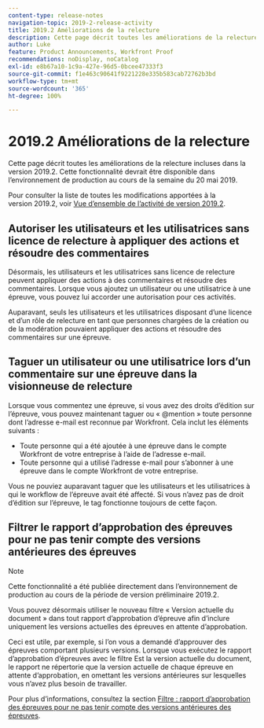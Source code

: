 ```yaml
---
content-type: release-notes
navigation-topic: 2019-2-release-activity
title: 2019.2 Améliorations de la relecture
description: Cette page décrit toutes les améliorations de la relecture incluses dans la version 2019.2. Cette fonctionnalité devrait être disponible dans l’environnement de production au cours de la semaine du 20 mai 2019.
author: Luke
feature: Product Announcements, Workfront Proof
recommendations: noDisplay, noCatalog
exl-id: e8b67a10-1c9a-427e-96d5-0bcee47333f3
source-git-commit: f1e463c90641f9221228e335b583cab72762b3bd
workflow-type: tm+mt
source-wordcount: '365'
ht-degree: 100%

---
```


# 2019.2 Améliorations de la relecture

Cette page décrit toutes les améliorations de la relecture incluses dans la version 2019.2. Cette fonctionnalité devrait être disponible dans l’environnement de production au cours de la semaine du 20 mai 2019.

Pour consulter la liste de toutes les modifications apportées à la version 2019.2, voir [Vue d’ensemble de l’activité de version 2019.2](../../../../product-announcements/product-releases/quarterly-release-archive/2019.2-release-activity/2019-2-release-activity-overview.md).

## Autoriser les utilisateurs et les utilisatrices sans licence de relecture à appliquer des actions et résoudre des commentaires

Désormais, les utilisateurs et les utilisatrices sans licence de relecture peuvent appliquer des actions à des commentaires et résoudre des commentaires. Lorsque vous ajoutez un utilisateur ou une utilisatrice à une épreuve, vous pouvez lui accorder une autorisation pour ces activités.

Auparavant, seuls les utilisateurs et les utilisatrices disposant d’une licence et d’un rôle de relecture en tant que personnes chargées de la création ou de la modération pouvaient appliquer des actions et résoudre des commentaires sur une épreuve.

## Taguer un utilisateur ou une utilisatrice lors d’un commentaire sur une épreuve dans la visionneuse de relecture

Lorsque vous commentez une épreuve, si vous avez des droits d’édition sur l’épreuve, vous pouvez maintenant taguer ou « @mention » toute personne dont l’adresse e-mail est reconnue par Workfront. Cela inclut les éléments suivants :

* Toute personne qui a été ajoutée à une épreuve dans le compte Workfront de votre entreprise à l’aide de l’adresse e-mail.
* Toute personne qui a utilisé l’adresse e-mail pour s’abonner à une épreuve dans le compte Workfront de votre entreprise.

Vous ne pouviez auparavant taguer que les utilisateurs et les utilisatrices à qui le workflow de l’épreuve avait été affecté. Si vous n’avez pas de droit d’édition sur l’épreuve, le tag fonctionne toujours de cette façon.

## Filtrer le rapport d’approbation des épreuves pour ne pas tenir compte des versions antérieures des épreuves

>[!NOTE]
>
>Cette fonctionnalité a été publiée directement dans l’environnement de production au cours de la période de version préliminaire 2019.2.

Vous pouvez désormais utiliser le nouveau filtre « Version actuelle du document » dans tout rapport d’approbation d’épreuve afin d’inclure uniquement les versions actuelles des épreuves en attente d’approbation.

Ceci est utile, par exemple, si l’on vous a demandé d’approuver des épreuves comportant plusieurs versions. Lorsque vous exécutez le rapport d’approbation d’épreuves avec le filtre Est la version actuelle du document, le rapport ne répertorie que la version actuelle de chaque épreuve en attente d’approbation, en omettant les versions antérieures sur lesquelles vous n’avez plus besoin de travailler.

Pour plus d’informations, consultez la section [Filtre : rapport d’approbation des épreuves pour ne pas tenir compte des versions antérieures des épreuves](../../../../reports-and-dashboards/reports/custom-view-filter-grouping-samples/filter-proof-approval-report.md).

